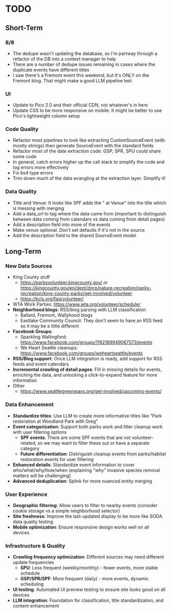# TODO

## Short-Term

### 8/8
- The dedupe wasn't updating the database, so I'm partway through a refactor of the DB into a context manager to help
- There are a number of dedupe issues remaining in cases where the duplicate events have different titles
- I saw there's a Fremont event this weekend, but it's ONLY on the Fremont blog. That might make a good LLM pipeline test

### UI
- Update to Pico 2.0 and their official CDN, not whatever's in here
- Update CSS to be more responsive on mobile. It might be better to use Pico's lightweight column setup

### Code Quality
- Refactor most pipelines to look like extracting CustomSourceEvent (with mostly strings) then generate SourceEvent with the standard fields
- Refactor most of the date extraction code: GSP, SPR, SPU could share some code
- In general, catch errors higher up the call stack to simplify the code and log errors more effectively
- Fix bs4 type errors
- Trim down much of the data wrangling at the extraction layer. Simplify it!

### Data Quality
- Title and Venue: It looks like SPF adds the " at Venue" into the title which is messing with merging
- Add a data_url to tag where the data came from (important to distinguish between data coming from calendars vs data coming from detail pages)
- Add a description field into more of the events
- Make venue optional. Don't set defaults if it's not in the source
- Add the description field to the shared SourceEvent model

## Long-Term

### New Data Sources
- King County stuff
  - https://parksvolunteer.kingcounty.gov/ or https://kingcounty.gov/en/dept/dnrp/nature-recreation/parks-recreation/king-county-parks/get-involved/volunteer
  - https://kcls.org/faq/volunteer/
- WTA Work Parties: https://www.wta.org/volunteer/schedule/
- **Neighborhood blogs**: RSS/blog parsing with LLM classification
  - Ballard, Fremont, Wallyhood blogs
  - Eastlake Community Council: They don't seem to have an RSS feed so it may be a little different
- **Facebook Groups**:
  - Sparkling Wallingford: https://www.facebook.com/groups/1192189949067573/events
  - We Heart Seattle cleanups: https://www.facebook.com/groups/weheartseattle/events
- **RSS/Blog support**: Once LLM integration is ready, add support for RSS feeds and event calendars
- **Incremental crawling of detail pages**: Fill in missing details for events, enriching the data, and unlocking a click-to-expand feature for more information
- Other
  - https://www.seattlegreenways.org/get-involved/upcoming-events/

### Data Enhancement
- **Standardize titles**: Use LLM to create more informative titles like "Park restoration at Woodland Park with Greg"
- **Event categorization**: Support both parks work and litter cleanup work with user filtering options
  - **SPF events**: There are some SPF events that are not volunteer-related, so we may want to filter these out or have a separate category
  - **Future differentiation**: Distinguish cleanup events from parks/habitat restoration events for user filtering
- **Enhanced details**: Standardize event information to cover who/what/why/how/when (explaining "why" invasive species removal matters will be challenging)
- **Advanced deduplication**: Splink for more nuanced entity merging

### User Experience
- **Geographic filtering**: Allow users to filter to nearby events (consider cookie storage vs a simple neighborhood selector)
- **Site freshness**: Improve the last-updated display to be more like SODA data quality testing
- **Mobile optimization**: Ensure responsive design works well on all devices

### Infrastructure & Quality
- **Crawling frequency optimization**: Different sources may need different update frequencies
  - **SPU**: Less frequent (weekly/monthly) - fewer events, more stable schedule
  - **GSP/SPR/SPF**: More frequent (daily) - more events, dynamic scheduling
- **UI testing**: Automated UI preview testing to ensure site looks good on all devices
- **LLM integration**: Foundation for classification, title standardization, and content enhancement

